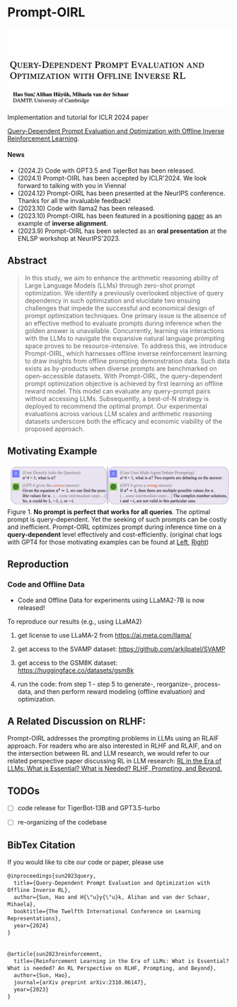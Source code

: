 # Prompt-OIRL

 ![Image](prompt-oirl-title.png)

Implementation and tutorial for ICLR 2024 paper 

[Query-Dependent Prompt Evaluation and Optimization with Offline Inverse Reinforcement Learning](https://arxiv.org/pdf/2309.06553.pdf).

#### News
- (2024.2) Code with GPT3.5 and TigerBot has been released.
- (2024.1) Prompt-OIRL has been accepted by ICLR'2024. We look forward to talking with you in Vienna!
- (2024.12) Prompt-OIRL has been presented at the NeurIPS conference. Thanks for all the invaluable feedback!
- (2023.10) Code with llama2 has been released.
- (2023.10) Prompt-OIRL has been featured in a positioning [paper](https://arxiv.org/pdf/2310.06147.pdf) as an example of **inverse alignment**.
- (2023.9) Prompt-OIRL has been selected as an **oral presentation** at the ENLSP workshop at NeurIPS'2023.

## Abstract

> In this study, we aim to enhance the arithmetic reasoning ability of Large Language Models (LLMs) through zero-shot prompt optimization. We identify a previously overlooked objective of query dependency in such optimization and elucidate two ensuing challenges that impede the successful and economical design of prompt optimization techniques. One primary issue is the absence of an effective method to evaluate prompts during inference when the golden answer is unavailable. Concurrently, learning via interactions with the LLMs to navigate the expansive natural language prompting space proves to be resource-intensive.
To address this, we introduce Prompt-OIRL, which harnesses offline inverse reinforcement learning to draw insights from offline prompting demonstration data. Such data exists as by-products when diverse prompts are benchmarked on open-accessible datasets. With Prompt-OIRL, the query-dependent prompt optimization objective is achieved by first learning an offline reward model. This model can evaluate any query-prompt pairs without accessing LLMs. Subsequently, a best-of-N strategy is deployed to recommend the optimal prompt. Our experimental evaluations across various LLM scales and arithmetic reasoning datasets underscore both the efficacy and economic viability of the proposed approach.

## Motivating Example

![Image](motivatingexample.png)
Figure 1. **No prompt is perfect that works for all queries**. The optimal prompt is query-dependent. Yet the seeking of such prompts can be costly and inefficient. 
    Prompt-OIRL optimizes prompt during inference time on a **query-dependent** level effectively and cost-efficiently.
(original chat logs with GPT4 for those motivating examples can be found at [Left](https://chat.openai.com/share/0f2d11b1-322a-4c47-a877-ad6fbace8179), [Right](https://chat.openai.com/share/15870a47-93c7-4b98-96c8-af0516c0c999))
## Reproduction

### Code and Offline Data
- Code and Offline Data for experiments using LLaMA2-7B is now released!

To reproduce our results (e.g., using LLaMA2)

1. get license to use LLaMA-2 from https://ai.meta.com/llama/

2. get access to the SVAMP dataset: https://github.com/arkilpatel/SVAMP

3. get access to the GSM8K dataset: https://huggingface.co/datasets/gsm8k

4. run the code: from step 1 - step 5 to generate-, reorganize-, process- data, and then perform reward modeling (offline evaluation) and optimization.


## A Related Discussion on RLHF:
Prompt-OIRL addresses the prompting problems in LLMs using an RLAIF approach. For readers who are also interested in RLHF and RLAIF, and on the intersection between RL and LLM research, we would refer to our related perspective paper discussing RL in LLM research:
[RL in the Era of LLMs: What is Essential? What is Needed? RLHF, Prompting, and Beyond.](https://arxiv.org/pdf/2310.06147.pdf)





## TODOs
- [ ] code release for TigerBot-13B and GPT3.5-turbo
- [ ] re-organizing of the codebase


## BibTex Citation
If you would like to cite our code or paper, please use

```
@inproceedings{sun2023query,
  title={Query-Dependent Prompt Evaluation and Optimization with Offline Inverse RL},
  author={Sun, Hao and H{\"u}y{\"u}k, Alihan and van der Schaar, Mihaela},
  booktitle={The Twelfth International Conference on Learning Representations},
  year={2024}
}


@article{sun2023reinforcement,
  title={Reinforcement Learning in the Era of LLMs: What is Essential? What is needed? An RL Perspective on RLHF, Prompting, and Beyond},
  author={Sun, Hao},
  journal={arXiv preprint arXiv:2310.06147},
  year={2023}
}
